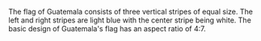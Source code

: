 The flag of Guatemala consists of three vertical stripes of equal size. The left and right stripes are light blue with the center stripe being white. The basic design of Guatemala's flag has an aspect ratio of 4:7.